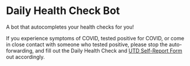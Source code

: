 # Daily Health Check Bot
A bot that autocompletes your health checks for you!

If you experience symptoms of COVID, tested positive for COVID, or come in close contact with someone who tested positive, please stop the auto-forwarding, and fill out the Daily Health Check and [UTD Self-Report Form](https://utd.link/covid19-selfreport) out accordingly.
